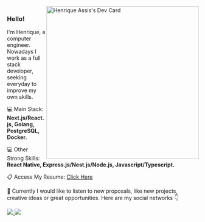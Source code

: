 <img src="https://api.daily.dev/devcards/9d9c7238073942fb8664621ae9760d19.png?r=n79" width="400" alt="Henrique Assis's Dev Card" align="right" />

<h3 align="left">
  Hello!
</h3>

<p align="left">
  I'm Henrique, a computer engineer.<br>
  Nowadays I work as a full stack developer, seeking everyday to improve my own skills.
</p>

<p align="left">
  💻 Main Stack: <strong>Next.js/React.js, Golang, PostgreSQL, Docker.</strong>
</p>

<p align="left">
  💻 Other Strong Skills: <strong>React Native, Express.js/Nest.js/Node.js, Javascript/Typescript.</strong>
</p>

<p align="left">
  📋 Access My Resume: <a href="https://drive.google.com/file/d/18TDtk4yHyULEG4V4MrYNZYzPO-JJDFxX/view?usp=sharing" target="_blank">Click Here</a>
</p>

<p align="left">
  💬 Currently I would like to listen to new proposals, like new projects, creative ideas or great opportunities. Here are my social networks 👇
</p>

<div align="left">
  <a href="https://www.instagram.com/henriqueassiss/" target="_blank" alt="Instagram" >
    <img src="https://img.shields.io/badge/Instagram-E4405F?style=for-the-badge&logo=instagram&logoColor=white&link=https://www.instagram.com/henriqueassiss/"/>
  </a>
  <a href="https://www.linkedin.com/in/henriqueassiss/" target="_blank" alt="Linkedin">
    <img src="https://img.shields.io/badge/LinkedIn-0077B5?style=for-the-badge&logo=linkedin&logoColor=white&link=https://www.linkedin.com/in/henriqueassiss/"/>
  </a>
</div> 
